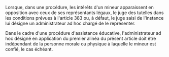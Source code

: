 Lorsque, dans une procédure, les intérêts d'un mineur apparaissent en opposition avec ceux de ses représentants légaux, le juge des tutelles dans les conditions prévues à l'article 383 ou, à défaut, le juge saisi de l'instance lui désigne un administrateur ad hoc chargé de le représenter.


Dans le cadre d'une procédure d'assistance éducative, l'administrateur ad hoc désigné en application du premier alinéa du présent article doit être indépendant de la personne morale ou physique à laquelle le mineur est confié, le cas échéant. 


